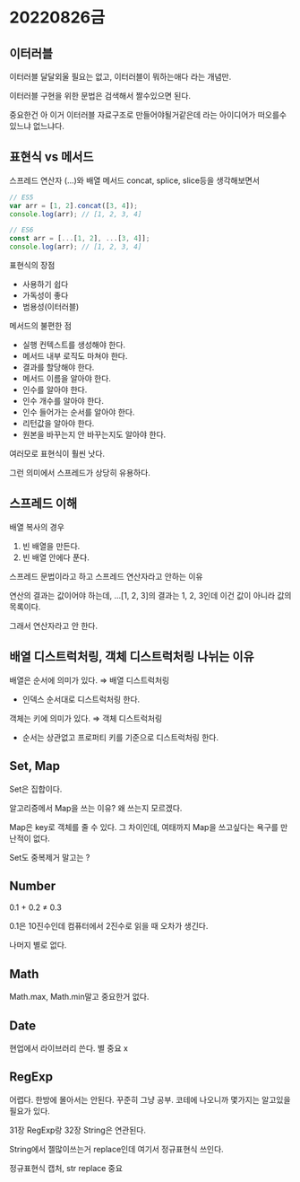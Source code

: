 # 20220826금

## 이터러블

이터러블 달달외울 필요는 없고, 이터러블이 뭐하는애다 라는 개념만.

이터러블 구현을 위한 문법은 검색해서 짤수있으면 된다.

중요한건 아 이거 이터러블 자료구조로 만들어야될거같은데 라는 아이디어가 떠오를수 있느냐 없느냐다.

## 표현식 vs 메서드

스프레드 연산자 (…)와 배열 메서드 concat, splice, slice등을 생각해보면서

```jsx
// ES5
var arr = [1, 2].concat([3, 4]);
console.log(arr); // [1, 2, 3, 4]

// ES6
const arr = [...[1, 2], ...[3, 4]];
console.log(arr); // [1, 2, 3, 4]
```

표현식의 장점

- 사용하기 쉽다
- 가독성이 좋다
- 범용성(이터러블)

메서드의 불편한 점

- 실행 컨텍스트를 생성해야 한다.
- 메서드 내부 로직도 마쳐야 한다.
- 결과를 할당해야 한다.
- 메서드 이름을 알아야 한다.
- 인수를 알아야 한다.
- 인수 개수를 알아야 한다.
- 인수 들어가는 순서를 알아야 한다.
- 리턴값을 알아야 한다.
- 원본을 바꾸는지 안 바꾸는지도 알아야 한다.

여러모로 표현식이 훨씬 낫다.

그런 의미에서 스프레드가 상당히 유용하다.

## 스프레드 이해

배열 복사의 경우

1. 빈 배열을 만든다.
2. 빈 배열 안에다 푼다.

스프레드 문법이라고 하고 스프레드 연산자라고 안하는 이유

연산의 결과는 값이어야 하는데, …[1, 2, 3]의 결과는 1, 2, 3인데 이건 값이 아니라 값의 목록이다.

그래서 연산자라고 안 한다.

## 배열 디스트럭처링, 객체 디스트럭처링 나뉘는 이유

배열은 순서에 의미가 있다. ⇒ 배열 디스트럭처링

- 인덱스 순서대로 디스트럭처링 한다.

객체는 키에 의미가 있다. ⇒ 객체 디스트럭처링

- 순서는 상관없고 프로퍼티 키를 기준으로 디스트럭처링 한다.

## Set, Map

Set은 집합이다.

알고리증메서 Map을 쓰는 이유? 왜 쓰는지 모르겠다.

Map은 key로 객체를 줄 수 있다. 그 차이인데, 여태까지 Map을 쓰고싶다는 욕구를 만난적이 없다.

Set도 중복제거 말고는 ?

## Number

0.1 + 0.2 ≠ 0.3

0.1은 10진수인데 컴퓨터에서 2진수로 읽을 때 오차가 생긴다.

나머지 별로 없다.

## Math

Math.max, Math.min말고 중요한거 없다.

## Date

현업에서 라이브러리 쓴다. 별 중요 x

## RegExp

어렵다. 한방에 몰아서는 안된다. 꾸준히 그냥 공부. 코테에 나오니까 몇가지는 알고있을 필요가 있다.

31장 RegExp랑 32장 String은 연관된다.

String에서 젤많이쓰는거 replace인데 여기서 정규표현식 쓰인다.

정규표현식 캡처, str replace 중요
